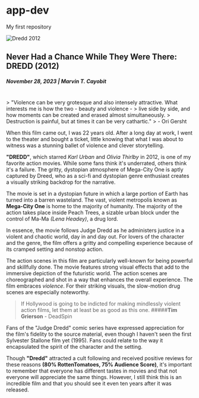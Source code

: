 # app-dev
My first repository


![Dredd 2012](https://i0.wp.com/cultfollowing.co.uk/wp-content/uploads/2020/03/dredd-2012-review.jpg?fit=1038%2C576&ssl=1)
## Never Had a Chance While They Were There:   **DREDD (2012)** 
##### November 28, 2023 | **Marvin T. Cayobit**
<br>
> "Violence can be very grotesque and also intensely attractive. What interests me is how the two - beauty and violence - 
> live side by side, and how moments can be created and erased almost simultaneously. 
> Destruction is painful, but at times it can be very cathartic."
> - Ori Gersht

When this film came out, I was 22 years old. After a long day at work, I went to the theater and bought a ticket, little knowing that what I was about to witness was a stunning ballet of violence and clever storytelling.

**"DREDD"**, which starred *Karl Urban* and *Olivia Thirlby* in 2012, is one of my favorite action movies. While some fans think it's underrated, others think it's a failure. The gritty, dystopian atmosphere of Mega-City One is aptly captured by Dreed, who as a sci-fi and dystopian genre enthusiast creates a visually striking backdrop for the narrative.

The movie is set in a dystopian future in which a large portion of Earth has turned into a barren wasteland. The vast, violent metropolis known as **Mega-City One** is home to the majority of humanity. The majority of the action takes place inside Peach Trees, a sizable urban block under the control of Ma-Ma *(Lena Headey)*, a drug lord.

In essence, the movie follows Judge Dredd as he administers justice in a violent and chaotic world, day in and day out. For lovers of the character and the genre, the film offers a gritty and compelling experience because of its cramped setting and nonstop action.

The action scenes in this film are particularly well-known for being powerful and skillfully done.   The movie features strong visual effects that add to the immersive depiction of the futuristic world. The action scenes are choreographed and shot in a way that enhances the overall experience. The film embraces *violence*. For their striking visuals, the slow-motion drug scenes are especially noteworthy.

> If Hollywood is going to be indicted for making mindlessly violent action films, let them at least be as good as this one.
> #####**Tim Grierson** - DeadSpin 

Fans of the "Judge Dredd" comic series have expressed appreciation for the film's fidelity to the source material, even though I haven't seen the first Sylvester Stallone film yet (1995). Fans could relate to the way it encapsulated the spirit of the character and the setting.

Though **"Dredd"** attracted a cult following and received positive reviews for these reasons **(80% RottenTomatoes, 75% Audience Score)**, it's important to remember that everyone has different tastes in movies and that not everyone will appreciate the same things. However, I still think this is an incredible film and that you should see it even ten years after it was released.


